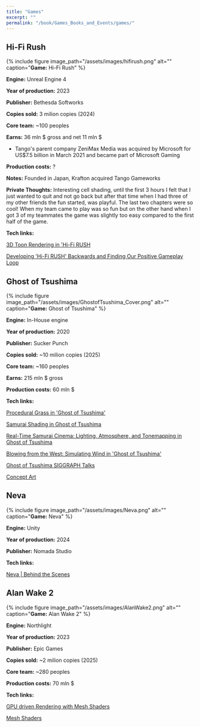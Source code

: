 ```yaml
---
title: "Games"
excerpt: ""
permalink: "/book/Games_Books_and_Events/games/"
---
```



## Hi-Fi Rush

{% include figure image_path="/assets/images/hifirush.png" alt="" caption="__Game:__ Hi-Fi Rush" %}

__Engine:__ Unreal Engine 4 

__Year of production:__ 2023

__Publisher:__ Bethesda Softworks

__Copies sold:__ 3 milion copies (2024) 

__Core team:__ ~100 peoples

__Earns:__ 36 mln $ gross and net 11 mln $

- Tango's parent company ZeniMax Media was acquired by Microsoft for US$7.5 billion in March 2021 and became part of Microsoft Gaming

__Production costs:__ ?

__Notes:__ Founded in Japan, Krafton acquired Tango Gameworks

__Private Thoughts:__ 
Interesting cell shading, until the first 3 hours I felt that I just wanted to quit and not go back but after that time when I had three of my other friends the fun started, was playful. 
The last two chapters were so cool! When my team came to play was so fun but on the other hand 
when I got 3 of my teammates the game was slightly too easy compared to the first half of the game. 

__Tech links:__

[3D Toon Rendering in 'Hi-Fi RUSH](https://www.youtube.com/watch?v=gdBACyIOCtc)


[Developing 'Hi-Fi RUSH' Backwards and Finding Our Positive Gameplay Loop](https://www.youtube.com/watch?v=pG4UxqRMNX0)


## Ghost of Tsushima

{% include figure image_path="/assets/images/GhostofTsushima_Cover.png" alt="" caption="__Game:__ Ghost of Tsushima" %}

__Engine:__ In-House engine 

__Year of production:__ 2020

__Publisher:__ Sucker Punch

__Copies sold:__ ~10 milion copies (2025) 

__Core team:__ ~160 peoples

__Earns:__ 215 mln $ gross

__Production costs:__ 60 mln $

__Tech links:__

[Procedural Grass in 'Ghost of Tsushima'](https://www.youtube.com/watch?v=Ibe1JBF5i5Y)

[Samurai Shading in Ghost of Tsushima](https://www.youtube.com/watch?v=LC8VedwibkI)

[Real-Time Samurai Cinema: Lighting, Atmosphere, and Tonemapping in Ghost of Tsushima](https://www.youtube.com/watch?v=GOee6lcEbWg)

[Blowing from the West: Simulating Wind in 'Ghost of Tsushima'](https://www.youtube.com/watch?v=d61_o4CGQd8)

[Ghost of Tsushima SIGGRAPH Talks](https://www.glowybits.com/blog/2022/12/18/ghost_talks/)

[Concept Art](https://www.ianchiew.com/ghost-of-tsushima)



## Neva

{% include figure image_path="/assets/images/Neva.png" alt="" caption="__Game:__ Neva" %}

__Engine:__ Unity

__Year of production:__ 2024

__Publisher:__ Nomada Studio

__Tech links:__

[Neva | Behind the Scenes](https://www.youtube.com/watch?v=SfwXTZbG0JE)


## Alan Wake 2

{% include figure image_path="/assets/images/AlanWake2.png" alt="" caption="__Game:__ Alan Wake 2" %}

__Engine:__ Northlight 

__Year of production:__ 2023

__Publisher:__ Epic Games

__Copies sold:__ ~2 milion copies (2025) 

__Core team:__ ~280 peoples

__Production costs:__ 70 mln $

__Tech links:__

[GPU driven Rendering with Mesh Shaders](https://www.youtube.com/watch?v=EtX7WnFhxtQ)

[Mesh Shaders](https://www.youtube.com/watch?v=3EMdMD1PsgY)

